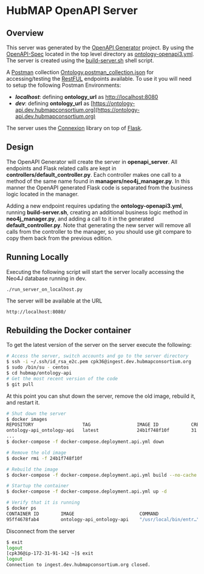 # HubMAP OpenAPI Server

## Overview
This server was generated by the [OpenAPI Generator](https://openapi-generator.tech) project. By using the
[OpenAPI-Spec](https://openapis.org) located in the top level directory as [ontology-openapi3.yml](../ontology-openapi3.yml).
The server is created using the [build-server.sh](../build-server.sh) shell script.

A [Postman](https://www.postman.com/) collection [Ontology.postman_collection.json](./Ontology.postman_collection.json) for accessing/testing the [RestFUL](https://en.wikipedia.org/wiki/Representational_state_transfer) endpoints available.
To use it you will need to setup the following Postman Environments:
* ***localhost***: defining **ontology_url** as [http://localhost:8080](http://localhost:8080)
* ***dev***: defining **ontology_url** as [https://ontology-api.dev.hubmapconsortium.org](https://ontology-api.dev.hubmapconsortium.org)

The server uses the [Connexion](https://github.com/zalando/connexion) library on top of [Flask](https://flask.palletsprojects.com/en/2.0.x/).

## Design
The OpenAPI Generator will create the server in **openapi_server**.
All endpoints and Flask related calls are kept in **controllers/default_controller.py**.
Each controller makes one call to a method of the same name found in **managers/neo4j_manager.py**.
In this manner the OpenAPI generated Flask code is separated from the business logic located in the manager.

Adding a new endpoint requires updating the **ontology-openapi3.yml**, running **build-server.sh**, creating an additional business logic method in **neo4j_manager.py**, and adding a call to it in the generated **default_controller.py**.
Note that generating the new server will remove all calls from the controller to the manager, so you should use git compare to copy them back from the previous edition.

## Running Locally
Executing the following script will start the server locally accessing the Neo4J database running in dev.

```
./run_server_on_localhost.py
```

The server will be available at the URL
```
http://localhost:8080/
```

## Rebuilding the Docker container

To get the latest version of the server on the server execute the following:

```bash
# Access the server, switch accounts and go to the server directory
$ ssh -i ~/.ssh/id_rsa_e2c.pem cpk36@ingest.dev.hubmapconsortium.org
$ sudo /bin/su - centos
$ cd hubmap/ontology-api
# Get the most recent version of the code
$ git pull
```

At this point you can shut down the server, remove the old image, rebuild it, and restart it.
```bash
# Shut down the server
$ docker images
REPOSITORY                  TAG                 IMAGE ID            CREATED             SIZE
ontology-api_ontology-api   latest              24b1f748f10f        31 minutes ago      77.6MB
...
$ docker-compose -f docker-compose.deployment.api.yml down

# Remove the old image
$ docker rmi -f 24b1f748f10f

# Rebuild the image
$ docker-compose -f docker-compose.deployment.api.yml build --no-cache

# Startup the container
$ docker-compose -f docker-compose.deployment.api.yml up -d

# Verify that it is running
$ docker ps
CONTAINER ID        IMAGE                        COMMAND                  CREATED             STATUS                 PORTS           NAMES
95ff4678fab4        ontology-api_ontology-api    "/usr/local/bin/entr…"   8 seconds ago       Up 8 seconds           5000/tcp        ontology-api
```

Disconnect from the server
```bash
$ exit
logout
[cpk36@ip-172-31-91-142 ~]$ exit
logout
Connection to ingest.dev.hubmapconsortium.org closed.
```
